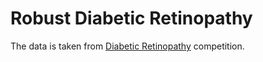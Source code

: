 # Robust Diabetic Retinopathy

The data is taken from [Diabetic Retinopathy](https://www.kaggle.com/c/aptos2019-blindness-detection/) competition.




